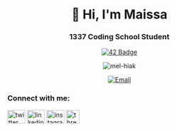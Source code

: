 <h1 align="center">👋 Hi, I'm Maissa</h1>
<h3 align="center">1337 Coding School Student</h3>

<div align="center">

[![42 Badge](https://badge.mediaplus.ma/starryblue/mel-hiak?1337Badge=on&UM6P=off)](https://github.com/oakoudad/badge42)

</div>

<p align="center">
  <img src="https://komarev.com/ghpvc/?username=mel-hiak&label=Profile%20views&color=0e75b6&style=flat" alt="mel-hiak" />
</p>
<p align="center">
  <a href="mailto:mayssaeelhiak@gmail.com">
    <img src="https://img.shields.io/badge/Email-mayssaeelhiak@gmail.com-ff69b4?style=for-the-badge&logo=gmail&logoColor=white" alt="Email"/>
  </a>
</p>

<h3 align="left">Connect with me:</h3>
<p align="left">
<a href="https://twitter.com/Mayssahiakk" target="blank"><img align="center" src="https://raw.githubusercontent.com/rahuldkjain/github-profile-readme-generator/master/src/images/icons/Social/twitter.svg" alt="twitter" height="30" width="40" /></a>
<a href="https://linkedin.com/in/Maissa El Hiak" target="blank"><img align="center" src="https://raw.githubusercontent.com/rahuldkjain/github-profile-readme-generator/master/src/images/icons/Social/linked-in-alt.svg" alt="linkedin" height="30" width="40" /></a>
<a href="https://instagram.com/mayssae_elh" target="blank"><img align="center" src="https://raw.githubusercontent.com/rahuldkjain/github-profile-readme-generator/master/src/images/icons/Social/instagram.svg" alt="instagram" height="30" width="40" /></a>
<a href="https://threads.net/@mayssae_elh" target="blank"><img align="center" src="https://upload.wikimedia.org/wikipedia/commons/9/9d/Threads_%28app%29.svg" alt="threads" height="30" width="30" /></a>
</p>
